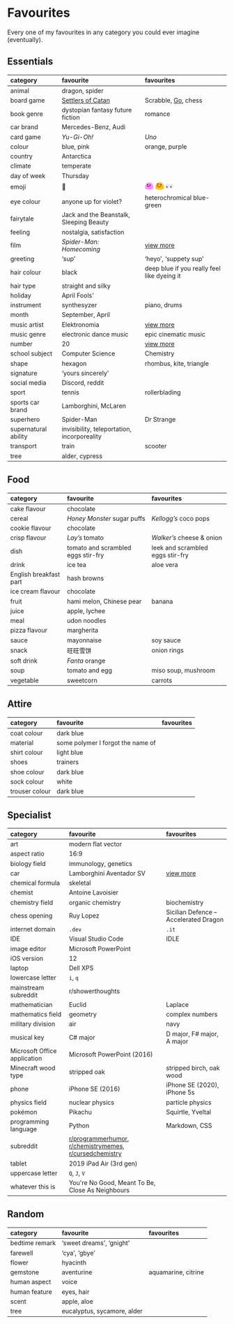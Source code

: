 # Favourites

Every one of my favourites in any category you could ever imagine (eventually).


## Essentials

| category | favourite | favourites |
| :------- | :-------- | :--------- |
| animal | dragon, spider | |
| board game | [Settlers of Catan](https://wikipedia.org/wiki/Catan) | Scrabble, [Go](https://wikipedia.org/wiki/Go_(game)), chess |
| book genre | dystopian fantasy future fiction | romance |
| car brand | Mercedes-Benz, Audi | |
| card game | *Yu-Gi-Oh!* | *Uno* |
| colour | blue, pink | orange, purple |
| country | Antarctica | |
| climate | temperate | |
| day of week | Thursday | |
| emoji | 👀 | <img src="../../.assets/blob.party.gif" width="20px"> <img src="../../.assets/blob.happy.png" width="20px"> <img src="../../.assets/eyes.spastic.png" width="20px"> |
| eye colour | anyone up for violet? | heterochromical blue-green |
| fairytale | Jack and the Beanstalk, Sleeping Beauty |
| feeling | nostalgia, satisfaction | |
| film | *Spider-Man: Homecoming* | [view more](films.md) |
| greeting | ‘sup’ | ‘heyo’, ‘suppety sup’ |
| hair colour | black | deep blue if you really feel like dyeing it |
| hair type | straight and silky | |
| holiday | April Fools’ | |
| instrument | synthesyzer | piano, drums |
| month | September, April | |
| music artist | Elektronomia | [view more](music.md) |
| music genre | electronic dance music | epic cinematic music |
| number | 20 | [view more](numbers.md)
| school subject | Computer Science | Chemistry |
| shape | hexagon | rhombus, kite, triangle |
| signature | ‘yours sincerely’ | |
| social media | Discord, reddit | |
| sport | tennis | rollerblading |
| sports car brand | Lamborghini, McLaren | |
| superhero | Spider-Man | Dr Strange |
| supernatural ability | invisibility, teleportation, incorporeality | |
| transport | train | scooter |
| tree | alder, cypress | |


## Food

| category | favourite | favourites |
| :------- | :-------- | :--------- |
| cake flavour | chocolate | |
| cereal | *Honey Monster* sugar puffs | *Kellogg’s* coco pops |
| cookie flavour | chocolate | |
| crisp flavour | *Lay’s* tomato | *Walker’s* cheese & onion |
| dish | tomato and scrambled eggs stir-fry | leek and scrambled eggs stir-fry |
| drink | ice tea | aloe vera |
| English breakfast part | hash browns | |
| ice cream flavour | chocolate | |
| fruit | hami melon, Chinese pear | banana |
| juice | apple, lychee | |
| meal | udon noodles | |
| pizza flavour | margherita | |
| sauce | mayonnaise | soy sauce |
| snack | 旺旺雪饼 | onion rings |
| soft drink | *Fanta* orange | |
| soup | tomato and egg | miso soup, mushroom |
| vegetable | sweetcorn | carrots |


## Attire

| category | favourite | favourites |
| :------- | :-------- | :--------- |
| coat colour | dark blue | |
| material | some polymer I forgot the name of | |
| shirt colour | light blue | |
| shoes | trainers | |
| shoe colour | dark blue | |
| sock colour | white | |
| trouser colour | dark blue | |


## Specialist

| category | favourite | favourites |
| :------- | :-------- | :--------- |
| art | modern flat vector | |
| aspect ratio | 16:9 | |
| biology field | immunology, genetics | |
| car | Lamborghini Aventador SV | [view more](cars.md) |
| chemical formula | skeletal | |
| chemist | Antoine Lavoisier | |
| chemistry field | organic chemistry | biochemistry |
| chess opening | Ruy Lopez | Sicilian Defence – Accelerated Dragon |
| internet domain | `.dev` | `.it` |
| IDE | Visual Studio Code | IDLE |
| image editor | Microsoft PowerPoint | |
| iOS version | 12 | |
| laptop | Dell XPS | |
| lowercase letter | `i`, `q` | |
| mainstream subreddit | r/showerthoughts | |
| mathematician | Euclid | Laplace |
| mathematics field | geometry | complex numbers |
| military division | air | navy |
| musical key | C# major | D major, F# major, A major |
| Microsoft Office application | Microsoft PowerPoint (2016) | |
| Minecraft wood type | stripped oak | stripped birch, oak wood |
| phone | iPhone SE (2016) | iPhone SE (2020), iPhone 5s |
| physics field | nuclear physics | particle physics |
| pokémon | Pikachu | Squirtle, Yveltal |
| programming language | Python | Markdown, CSS |
| subreddit | [r/programmerhumor](https://reddit.com/r/programmerhumor), [r/chemistrymemes](https://reddit.com/r/chemistrymemes), [r/cursedchemistry](https://reddit.com/r/cursedchemistry) | |
| tablet | 2019 iPad Air (3rd gen) | |
| uppercase letter | `Q`, `J`, `V` | |
| whatever this is | You're No Good, Meant To Be, Close As Neighbours |


## Random

| category | favourite | favourites |
| :------- | :-------- | :--------- |
| bedtime remark | ‘sweet dreams’, ‘gnight’ | |
| farewell | ‘cya’, ‘gbye’ | |
| flower | hyacinth | |
| gemstone | aventurine | aquamarine, citrine |
| human aspect | voice | |
| human feature | eyes, hair | |
| scent | apple, aloe | |
| tree | eucalyptus, sycamore, alder | |

